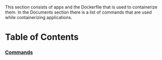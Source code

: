 This section consists of apps and the Dockerfile that is used to containerize them. In the Documents section there is a list of commands that are used while containerizing applications. 

# **Table of Contents**

### [Commands](Docs/README.md)



